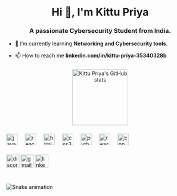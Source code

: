 <h1 align="center">Hi 👋, I'm Kittu Priya</h1>
<h3 align="center">A passionate Cybersecurity Student from India.</h3>

- 🌱 I’m currently learning **Networking and Cybersecurity tools.**

- 📫 How to reach me **linkedin.com/in/kittu-priya-35340328b**


###

<div align="center">
  <img src="https://github-readme-stats.vercel.app/api?username=Kittu-Priya&show_icons=true&include_all_commits=true&count_private=true&theme=dracula" height="150" alt="Kittu Priya's GitHub stats" />

  
</div>

###


###

<div align="left">
  <img src="https://cdn.jsdelivr.net/gh/devicons/devicon/icons/javascript/javascript-original.svg" height="30" alt="javascript logo"  />
  <img width="12" />
  <img src="https://cdn.jsdelivr.net/gh/devicons/devicon/icons/react/react-original.svg" height="30" alt="react logo"  />
  <img width="12" />
  <img src="https://cdn.jsdelivr.net/gh/devicons/devicon/icons/html5/html5-original.svg" height="30" alt="html5 logo"  />
  <img width="12" />
  <img src="https://cdn.jsdelivr.net/gh/devicons/devicon/icons/css3/css3-original.svg" height="30" alt="css3 logo"  />
  <img width="12" />
  <img src="https://cdn.jsdelivr.net/gh/devicons/devicon/icons/python/python-original.svg" height="30" alt="python logo"  />
  <img width="12" />
  <!-- React Native (using React logo as placeholder) -->
<img src="https://cdn.jsdelivr.net/gh/devicons/devicon/icons/react/react-original.svg" height="30" alt="reactnative logo" />
<img width="12" />

<!-- C++ Logo -->
<img src="https://cdn.jsdelivr.net/gh/devicons/devicon/icons/cplusplus/cplusplus-original.svg" height="30" alt="cpp logo" />

</div>

###

<div align="left">

  <img src="https://img.shields.io/static/v1?message=Discord&logo=discord&label=&color=7289DA&logoColor=white&labelColor=&style=for-the-badge" height="35" alt="discord logo"  />
  <img src="https://img.shields.io/static/v1?message=Gmail&logo=gmail&label=&color=D14836&logoColor=white&labelColor=&style=for-the-badge" height="35" alt="gmail logo"  />
  <img src="https://img.shields.io/static/v1?message=LinkedIn&logo=linkedin&label=&color=0077B5&logoColor=white&labelColor=&style=for-the-badge" height="35" alt="linkedin logo"  />
</div>

###

<br clear="both">

<img src="https://raw.githubusercontent.com/maurodesouza/maurodesouza/output/snake.svg" alt="Snake animation" />

###
